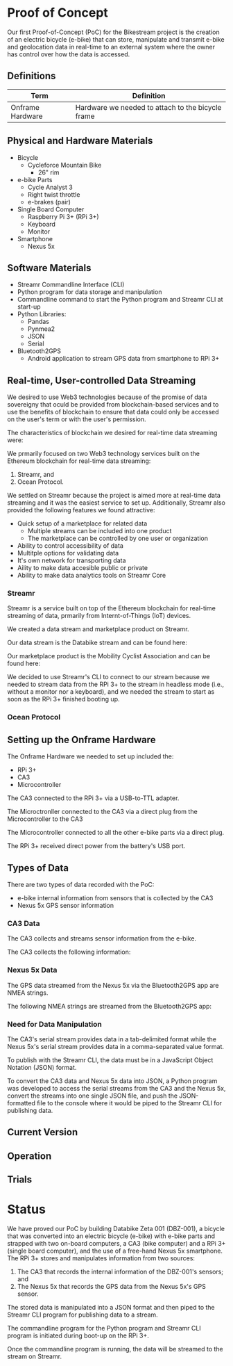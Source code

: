 # Proof of Concept

Our first Proof-of-Concept (PoC) for the Bikestream project is the creation of an electric bicycle (e-bike) that can store, manipulate and transmit e-bike and geolocation data in real-time to an external system where the owner has control over how the data is accessed.

## Definitions

|Term| Definition|
|----|-----------|
|Onframe Hardware| Hardware we needed to attach to the bicycle frame|

## Physical and Hardware Materials

- Bicycle
  - Cycleforce Mountain Bike
    - 26" rim
- e-bike Parts
  - Cycle Analyst 3
  - Right twist throttle
  - e-brakes (pair)
- Single Board Computer
  - Raspberry Pi 3+ (RPi 3+)
  - Keyboard
  - Monitor
- Smartphone 
  - Nexus 5x

## Software Materials

- Streamr Commandline Interface (CLI)
- Python program for data storage and manipulation
- Commandline command to start the Python program and Streamr CLI at start-up
- Python Libraries:
  - Pandas
  - Pynmea2
  - JSON
  - Serial
- Bluetooth2GPS 
  - Android application to stream GPS data from smartphone to RPi 3+

## Real-time, User-controlled Data Streaming

We desired to use Web3 technologies because of the promise of data sovereigny that oculd be provided from blockchain-based services and to use the benefits of blockchain to ensure that data could only be accessed on the user's term or with the user's permission. 

The characteristics of blockchain we desired for real-time data streaming were: 

We prmarily focused on two Web3 technology services built on the Ethereum blockchain for real-time data streaming:

1. Streamr, and
2. Ocean Protocol.

We settled on Streamr because the project is aimed more at real-time data streaming and it was the easiest service to set up. Additionally, Streamr also provided the following features we found attractive:

- Quick setup of a marketplace for related data
  - Multiple streams can be included into one product
  - The marketplace can be controlled by one user or organization
- Ability to control accessibility of data
- Multitple options for validating data
- It's own network for transporting data
- Aility to make data accesible public or private
- Ability to make data analytics tools on Streamr Core

### Streamr 

Streamr is a service built on top of the Ethereum blockchain for real-time streaming of data, prmarily from Internt-of-Things (IoT) devices.

We created a data stream and marketplace product on Streamr.

Our data stream is the Databike stream and can be found here:

Our marketplace product is the Mobility Cyclist Association and can be found here:

We decided to use Streamr's CLI to connect to our stream because we needed to stream data from the RPi 3+ to the stream in headless mode (i.e., without a monitor nor a keyboard), and we needed the stream to start as soon as the RPi 3+ finished booting up.

### Ocean Protocol 

## Setting up the Onframe Hardware

The Onframe Hardware we needed to set up included the:

- RPi 3+
- CA3
- Microcontroller

The CA3 connected to the RPi 3+ via a USB-to-TTL adapter.

The Microctronller connected to the CA3 via a direct plug from the Microcontroller to the CA3

The Microcontroller connected to all the other e-bike parts via a direct plug.

The RPi 3+ received direct power from the battery's USB port. 

## Types of Data
There are two types of data recorded with the PoC:

- e-bike internal information from sensors that is collected by the CA3
- Nexus 5x GPS sensor information

### CA3 Data

The CA3 collects and streams sensor information from the e-bike. 

The CA3 collects the following information:

### Nexus 5x Data

The GPS data streamed from the Nexus 5x via the Bluetooth2GPS app are NMEA strings. 

The following NMEA strings are streamed from the Bluetooth2GPS app:

### Need for Data Manipulation

The CA3's serial stream provides data in a tab-delimited format while the Nexus 5x's serial stream provides data in a comma-separated value format. 

To publish with the Streamr CLI, the data must be in a JavaScript Object Notation (JSON) format. 

To convert the CA3 data and Nexus 5x data into JSON, a Python program was developed to access the serial streams from the CA3 and the Nexus 5x, convert the streams into one single JSON file, and push the JSON-formatted file to the console where it would be piped to the Streamr CLI for publishing data. 





## Current Version

## Operation 



## Trials

# Status

We have proved our PoC by building Databike Zeta 001 (DBZ-001), a bicycle that was converted into an electric bicycle (e-bike) with e-bike parts and strapped with two on-board computers, a CA3 (bike computer) and a RPi 3+ (single board computer), and the use of a free-hand Nexus 5x smartphone.  The RPi 3+ stores and manipulates information from two sources:

1. The CA3 that records the internal information of the DBZ-001's sensors; and 
2. The Nexus 5x that records the GPS data from the Nexus 5x's GPS sensor.

The stored data is manipulated into a JSON format and then piped to the Streamr CLI program for publishing data to a stream. 

The commandline program for the Python program and Streamr CLI program is initiated during boot-up on the RPi 3+.

Once the commandline program is running, the data will be streamed to the stream on Streamr.
